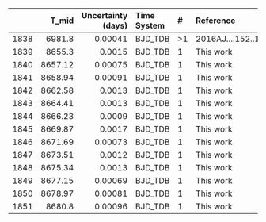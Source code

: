 |      |   T_mid |   Uncertainty (days) | Time System   | #   | Reference           |
|-----:|--------:|---------------------:|:--------------|:----|:--------------------|
| 1838 | 6981.8  |              0.00041 | BJD_TDB       | >1  | 2016AJ....152..161D |
| 1839 | 8655.3  |              0.0015  | BJD_TDB       | 1   | This work           |
| 1840 | 8657.12 |              0.00075 | BJD_TDB       | 1   | This work           |
| 1841 | 8658.94 |              0.00091 | BJD_TDB       | 1   | This work           |
| 1842 | 8662.58 |              0.0013  | BJD_TDB       | 1   | This work           |
| 1843 | 8664.41 |              0.0013  | BJD_TDB       | 1   | This work           |
| 1844 | 8666.23 |              0.0009  | BJD_TDB       | 1   | This work           |
| 1845 | 8669.87 |              0.0017  | BJD_TDB       | 1   | This work           |
| 1846 | 8671.69 |              0.00073 | BJD_TDB       | 1   | This work           |
| 1847 | 8673.51 |              0.0012  | BJD_TDB       | 1   | This work           |
| 1848 | 8675.34 |              0.0013  | BJD_TDB       | 1   | This work           |
| 1849 | 8677.15 |              0.00069 | BJD_TDB       | 1   | This work           |
| 1850 | 8678.97 |              0.00081 | BJD_TDB       | 1   | This work           |
| 1851 | 8680.8  |              0.00096 | BJD_TDB       | 1   | This work           |
